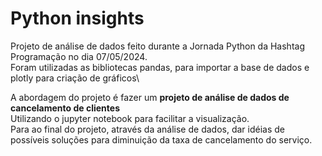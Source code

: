 # Python insights

Projeto de análise de dados feito durante a Jornada Python da Hashtag Programação no dia 07/05/2024.\
Foram utilizadas as bibliotecas pandas, para importar a base de dados e plotly para criação de gráficos\

A abordagem do projeto é fazer um **projeto de análise de dados de cancelamento de clientes**\
Utilizando o jupyter notebook para facilitar a visualização.\
Para ao final do projeto, através da análise de dados, dar idéias de possíveis soluções para diminuição da taxa de cancelamento do serviço.

